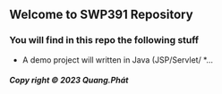 ## Welcome to SWP391 Repository ##

### You will find in this repo the following stuff

* A demo project will written in Java 
(JSP/Servlet/
*...
##### Copy right © 2023 Quang.Phát